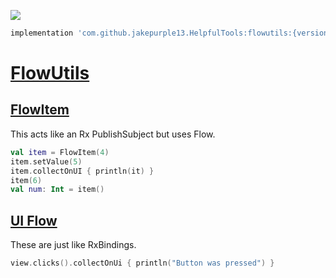 [![](https://jitpack.io/v/jakepurple13/HelpfulTools.svg)](https://jitpack.io/#jakepurple13/HelpfulTools)
```gradle
implementation 'com.github.jakepurple13.HelpfulTools:flowutils:{version}'
```
# [FlowUtils](https://github.com/jakepurple13/HelpfulTools/tree/master/flowutils/src/main/java/com/programmersbox/flowutils)

## [FlowItem](https://github.com/jakepurple13/HelpfulTools/blob/master/flowutils/src/main/java/com/programmersbox/flowutils/FlowItem.kt)
This acts like an Rx PublishSubject but uses Flow.
```kotlin
val item = FlowItem(4)
item.setValue(5)
item.collectOnUI { println(it) }
item(6)
val num: Int = item()
```

## [UI Flow](https://github.com/jakepurple13/HelpfulTools/blob/master/flowutils/src/main/java/com/programmersbox/flowutils/UIFlowExtensions.kt)
These are just like RxBindings.
```kotlin
view.clicks().collectOnUi { println("Button was pressed") }
```
